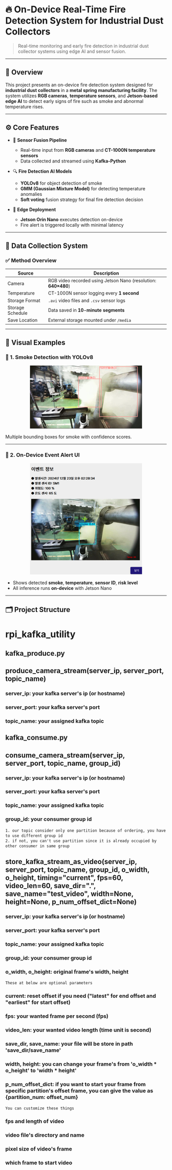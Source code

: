 
# 🔥 On-Device Real-Time Fire Detection System for Industrial Dust Collectors

> Real-time monitoring and early fire detection in industrial dust collector systems using edge AI and sensor fusion.

---

## 📖 Overview

This project presents an on-device fire detection system designed for **industrial dust collectors** in a **metal spring manufacturing facility**. The system utilizes **RGB cameras**, **temperature sensors**, and **Jetson-based edge AI** to detect early signs of fire such as smoke and abnormal temperature rises.

---

## ⚙️ Core Features

- 🔴 **Sensor Fusion Pipeline**
  - Real-time input from **RGB cameras** and **CT-1000N temperature sensors**
  - Data collected and streamed using **Kafka-Python**

- 🔍 **Fire Detection AI Models**
  - **YOLOv8** for object detection of smoke
  - **GMM (Gaussian Mixture Model)** for detecting temperature anomalies
  - **Soft voting** fusion strategy for final fire detection decision

- 🚀 **Edge Deployment**
  - **Jetson Orin Nano** executes detection on-device
  - Fire alert is triggered locally with minimal latency

---

## 🧪 Data Collection System

### ✅ Method Overview

| Source           | Description                                                               |
|------------------|---------------------------------------------------------------------------|
| Camera           | RGB video recorded using Jetson Nano (resolution: **640×480**)            |
| Temperature      | CT-1000N sensor logging every **1 second**                                |
| Storage Format   | `.avi` video files and `.csv` sensor logs                                 |
| Storage Schedule | Data saved in **10-minute segments**                                      |
| Save Location    | External storage mounted under `/media`                                   |

---

## 📸 Visual Examples

### 🔹 1. Smoke Detection with YOLOv8

<p align="center">
  <img src="images/smoke_detection_1.png" width="350"/>
</p>

Multiple bounding boxes for smoke with confidence scores.

---

### 🔹 2. On-Device Event Alert UI

<p align="center">
  <img src="images/fire_event_alert.png" width="350"/>
</p>

- Shows detected **smoke**, **temperature**, **sensor ID**, **risk level**
- All inference runs **on-device** with Jetson Nano

---


## 🗂️ Project Structure




rpi_kafka_utility
=================   

kafka_produce.py
-------------------
## produce_camera_stream(server_ip, server_port, topic_name)
### server_ip: your kafka server's ip (or hostname)
### server_port: your kafka server's port
### topic_name: your assigned kafka topic
kafka_consume.py
-----------------------
## consume_camera_stream(server_ip, server_port, topic_name, group_id)
### server_ip: your kafka server's ip (or hostname)
### server_port: your kafka server's port
### topic_name: your assigned kafka topic
### group_id: your consumer group id
    1. our topic consider only one partition because of ordering, you have to use different group id
    2. if not, you can't use partition since it is already occupied by other consumer in same group
## store_kafka_stream_as_video(server_ip, server_port, topic_name, group_id, o_width, o_height, timing="current", fps=60, video_len=60, save_dir=".", save_name="test_video", width=None, height=None, p_num_offset_dict=None)
### server_ip: your kafka server's ip (or hostname)
### server_port: your kafka server's port
### topic_name: your assigned kafka topic
### group_id: your consumer group id
### o_width, o_height: original frame's width, height
    These at below are optional parameters
### current: reset offset if you need ("latest" for end offset and "earliest" for start offset)
### fps: your wanted frame per second (fps)
### video_len: your wanted video length (time unit is second)
### save_dir, save_name: your file will be store in path 'save_dir/save_name'
### width, height: you can change your frame's from 'o_width * o_height' to 'width * height'
### p_num_offset_dict: if you want to start your frame from specific partition's offset frame, you can give the value as {partition_num: offset_num}
    You can customize these things
### fps and length of video
### video file's directory and name
### pixel size of video's frame
### which frame to start video
